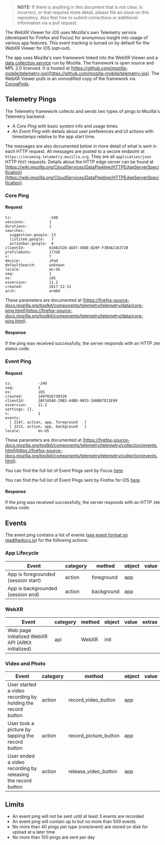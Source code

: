 > **NOTE:** If there is anything in this document that is not clear, is incorrect, or that requires more detail, please file an issue on this repository. Also feel free to submit corrections or additional information via a pull request.

The WebXR Viewer for iOS uses Mozilla's own Telemetry service (developed for Firefox and Focus) for anonymous insight into usage of various app features. This event tracking is turned on by default for the WebXR Viewer for iOS (opt-out).

The app uses Mozilla's own framework linked into the WebXR Viewer and a [data collection service](https://wiki.mozilla.org/Telemetry) run by Mozilla. The framework is open source and MPL 2.0 licensed. It is hosted at [https://github.com/mozilla-mobile/telemetry-ios](https://github.com/mozilla-mobile/telemetry-ios). The WebXR Viewer pulls in an unmodified copy of the framework via [CocoaPods](https://cocoapods.org).

## Telemetry Pings

The Telemetry framework collects and sends two types of pings to Mozilla's Telemetry backend:

* A *Core Ping* with basic system info and usage times.
* An *Event Ping* with details about user preferences and UI actions with timestamps relative to the app start time.

The messages are also documented below in more detail of what is sent in each HTTP request. All messages are posted to a secure endpoint at `https://incoming.telemetry.mozilla.org`. They are all `application/json` HTTP `POST` requests. Details about the HTTP edge server can be found at [https://wiki.mozilla.org/CloudServices/DataPipeline/HTTPEdgeServerSpecification](https://wiki.mozilla.org/CloudServices/DataPipeline/HTTPEdgeServerSpecification).

### Core Ping

#### Request

```
tz:                 -240
sessions:           1
durations:          1
searches:
  suggestion.google: 13
  listitem.google:   7
  actionbar.google:  4
clientId:           610A1520-4D47-498E-B20F-F3B46216372B
profileDate:        17326
v:                  7
device:             iPad
defaultSearch:      unknown
locale:             en-US
seq:                1
os:                 iOS
osversion:          11.1
created:            2017-12-12
arch:               arm64
```

These parameters are documented at [https://firefox-source-docs.mozilla.org/toolkit/components/telemetry/telemetry/data/core-ping.html](https://firefox-source-docs.mozilla.org/toolkit/components/telemetry/telemetry/data/core-ping.html).

#### Response

If the ping was received successfully, the server responds with an HTTP `200` status code.

### Event Ping

#### Request

```
tz:            -240
seq:           1
os:            iOS
created:       1497026730320
clientId:      2AF1A5A8-29B3-44B0-9653-346B67811E99
osversion:     11.2
settings: {},
v:             1
events:
  [ 2147, action, app, foreground   ]
  [ 2213, action, app, background   ]
locale:        en-US
```

These parameters are documented at [https://firefox-source-docs.mozilla.org/toolkit/components/telemetry/telemetry/collection/events.html](https://firefox-source-docs.mozilla.org/toolkit/components/telemetry/telemetry/collection/events.html).

You can find the full list of Event Pings sent by Focus [here](https://github.com/mozilla-mobile/focus-ios/blob/master/Blockzilla/TelemetryIntegration.swift).

You can find the full list of Event Pings sent by Firefox for iOS [here](https://github.com/mozilla-mobile/firefox-ios/blob/master/Client/Telemetry/UnifiedTelemetry.swift).

#### Response

If the ping was received successfully, the server responds with an HTTP `200` status code.

## Events

The event ping contains a list of events ([see event format on readthedocs.io](https://firefox-source-docs.mozilla.org/toolkit/components/telemetry/telemetry/collection/events.html)) for the following actions:

### App Lifecycle

| Event                               | category | method     | object | value  |
|-------------------------------------|----------|------------|--------|--------|
| App is foregrounded (session start) | action   | foreground | app    |        |
| App is backgrounded (session end)   | action   | background | app    |        |

### WebXR

| Event                          | category | method    | object                  | value | extras               |
|--------------------------------|----------|-----------|-------------------------|-------|----------------------|
| Web page initialized WebXR API (ARKit initialized) | api | WebXR | init     |   |     | 

### Video and Photo

| Event                                                       | category | method     | object | value  |
|-------------------------------------------------------------|----------|------------|--------|--------|
| User started a video recording by holding the record button | action   | record_video_button | app    |        |
| User took a picture by tapping the record button            | action   | record_picture_button | app    |        |
| User ended a video recording by releasing the record button | action   | release_video_button | app    |        |


## Limits

* An event ping will not be sent until at least 3 events are recorded
* An event ping will contain up to but no more than 500 events
* No more than 40 pings per type (core/event) are stored on disk for upload at a later time
* No more than 100 pings are sent per day
